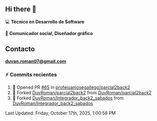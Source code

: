 ## Hi there 👋

:computer: **Técnico en Desarrollo de Software**

:pencil: **Comunicador social, Diseñador gráfico**

## Contacto

**<duvan.roman07@gmail.com>**

### :zap: Commits recientes
<!--RECENT_ACTIVITY:start-->
1. 💪 Opened PR [#65](undefined) in [profejuanjosegallego/parcial2back2](https://github.com/profejuanjosegallego/parcial2back2)<br>
2. 🔱 Forked [DuvRoman/parcial2back2](https://github.com/DuvRoman/parcial2back2) from [DuvRoman/parcial2back2](https://github.com/DuvRoman/parcial2back2)<br>
3. 🔱 Forked [DuvRoman/Integrador_back2_sabados](https://github.com/DuvRoman/Integrador_back2_sabados) from [DuvRoman/Integrador_back2_sabados](https://github.com/DuvRoman/Integrador_back2_sabados)<br>
<!--RECENT_ACTIVITY:end-->
<!--RECENT_ACTIVITY:last_update-->
Last Updated: Friday, October 17th, 2025, 1:00:58 PM
<!--RECENT_ACTIVITY:last_update_end-->
